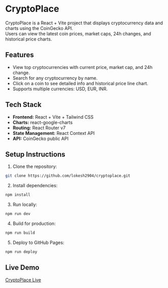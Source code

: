# CryptoPlace

CryptoPlace is a React + Vite project that displays cryptocurrency data and charts using the CoinGecko API.  
Users can view the latest coin prices, market caps, 24h changes, and historical price charts.

## Features

- View top cryptocurrencies with current price, market cap, and 24h change.
- Search for any cryptocurrency by name.
- Click on a coin to see detailed info and historical price line chart.
- Supports multiple currencies: USD, EUR, INR.

## Tech Stack

- **Frontend:** React + Vite + Tailwind CSS
- **Charts:** react-google-charts
- **Routing:** React Router v7
- **State Management:** React Context API
- **API:** CoinGecko public API

## Setup Instructions

1. Clone the repository:

```bash
git clone https://github.com/lokesh2904/cryptoplace.git
```

2. Install dependencies:

```bash
npm install
```

3. Run locally:

```bash
npm run dev
```

4. Build for production:

```bash
npm run build
```

5. Deploy to GitHub Pages:

```bash
npm run deploy
```

## Live Demo

[CryptoPlace Live](https://lokesh2904.github.io/cryptoplace)
